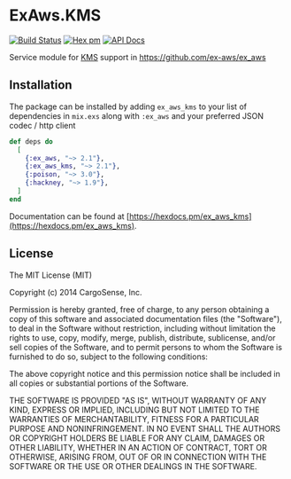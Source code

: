 # ExAws.KMS
[![Build Status](https://secure.travis-ci.org/ex-aws/ex_aws_kms.png?branch=master)](https://travis-ci.org/ex-aws/ex_aws_kms)
[![Hex pm](http://img.shields.io/hexpm/v/ex_aws_kms.svg?style=flat)](https://hex.pm/packages/ex_aws_kms)
[![API Docs](https://img.shields.io/badge/api-docs-lightgreen.svg?style=flat)](https://hexdocs.pm/ex_aws_kms)

Service module for [KMS](https://aws.amazon.com/kms/) support in https://github.com/ex-aws/ex_aws

## Installation

The package can be installed by adding `ex_aws_kms` to your list of dependencies in `mix.exs`
along with `:ex_aws` and your preferred JSON codec / http client

```elixir
def deps do
  [
    {:ex_aws, "~> 2.1"},
    {:ex_aws_kms, "~> 2.1"},
    {:poison, "~> 3.0"},
    {:hackney, "~> 1.9"},
  ]
end
```

Documentation can be found at [https://hexdocs.pm/ex_aws_kms](https://hexdocs.pm/ex_aws_kms).

## License

The MIT License (MIT)

Copyright (c) 2014 CargoSense, Inc.

Permission is hereby granted, free of charge, to any person obtaining a copy
of this software and associated documentation files (the "Software"), to deal
in the Software without restriction, including without limitation the rights
to use, copy, modify, merge, publish, distribute, sublicense, and/or sell
copies of the Software, and to permit persons to whom the Software is
furnished to do so, subject to the following conditions:

The above copyright notice and this permission notice shall be included in
all copies or substantial portions of the Software.

THE SOFTWARE IS PROVIDED "AS IS", WITHOUT WARRANTY OF ANY KIND, EXPRESS OR
IMPLIED, INCLUDING BUT NOT LIMITED TO THE WARRANTIES OF MERCHANTABILITY,
FITNESS FOR A PARTICULAR PURPOSE AND NONINFRINGEMENT. IN NO EVENT SHALL THE
AUTHORS OR COPYRIGHT HOLDERS BE LIABLE FOR ANY CLAIM, DAMAGES OR OTHER
LIABILITY, WHETHER IN AN ACTION OF CONTRACT, TORT OR OTHERWISE, ARISING FROM,
OUT OF OR IN CONNECTION WITH THE SOFTWARE OR THE USE OR OTHER DEALINGS IN
THE SOFTWARE.
